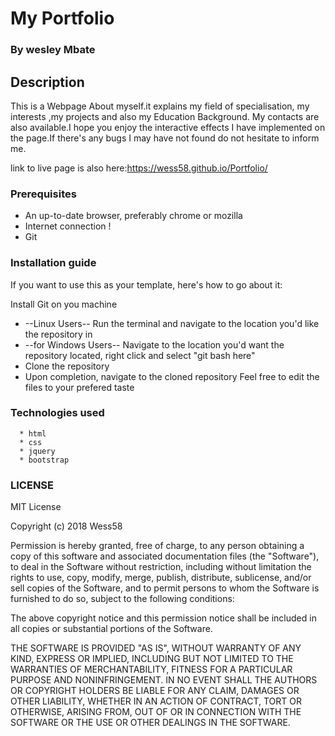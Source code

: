 # My Portfolio

### By wesley Mbate

## Description

  This is a Webpage About myself.it explains my field of specialisation, my interests ,my projects and also my Education Background. My contacts are also available.I hope you enjoy the interactive effects I have implemented on the page.If there's any bugs I may have not found do not hesitate to inform me.

  link to live page is also here:https://wess58.github.io/Portfolio/


### Prerequisites

  * An up-to-date browser, preferably chrome or mozilla
  * Internet connection !
  * Git

### Installation guide

  If you want to use this as your template, here's how to go about it:

  Install Git on you machine
  * --Linux Users-- Run the terminal and navigate to the location you'd like the repository in
  * --for Windows Users-- Navigate to the location you'd want the repository located, right click and select "git bash here"
  * Clone the repository
  * Upon completion, navigate to the cloned repository
  Feel free to edit the files to your prefered taste

### Technologies used

      * html
      * css
      * jquery
      * bootstrap

### LICENSE

MIT License

Copyright (c) 2018 Wess58

Permission is hereby granted, free of charge, to any person obtaining a copy
of this software and associated documentation files (the "Software"), to deal
in the Software without restriction, including without limitation the rights
to use, copy, modify, merge, publish, distribute, sublicense, and/or sell
copies of the Software, and to permit persons to whom the Software is
furnished to do so, subject to the following conditions:

The above copyright notice and this permission notice shall be included in all
copies or substantial portions of the Software.

THE SOFTWARE IS PROVIDED "AS IS", WITHOUT WARRANTY OF ANY KIND, EXPRESS OR
IMPLIED, INCLUDING BUT NOT LIMITED TO THE WARRANTIES OF MERCHANTABILITY,
FITNESS FOR A PARTICULAR PURPOSE AND NONINFRINGEMENT. IN NO EVENT SHALL THE
AUTHORS OR COPYRIGHT HOLDERS BE LIABLE FOR ANY CLAIM, DAMAGES OR OTHER
LIABILITY, WHETHER IN AN ACTION OF CONTRACT, TORT OR OTHERWISE, ARISING FROM,
OUT OF OR IN CONNECTION WITH THE SOFTWARE OR THE USE OR OTHER DEALINGS IN THE
SOFTWARE.
